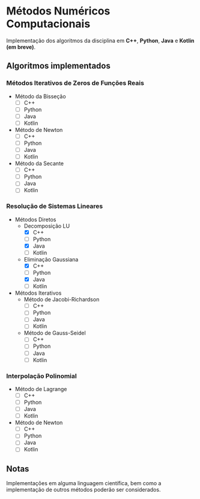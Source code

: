 # Métodos Numéricos Computacionais

Implementação dos algoritmos da disciplina em **C++**, **Python**, **Java** e **Kotlin (em breve)**.

## Algoritmos implementados
### Métodos Iterativos de Zeros de Funções Reais
* Método da Bisseção
  - [ ] C++
  - [ ] Python
  - [ ] Java
  - [ ] Kotlin
* Método de Newton
  - [ ] C++
  - [ ] Python
  - [ ] Java
  - [ ] Kotlin
* Método da Secante
  - [ ] C++
  - [ ] Python
  - [ ] Java
  - [ ] Kotlin

### Resolução de Sistemas Lineares
* Métodos Diretos
  * Decomposição LU
    - [x] C++
    - [ ] Python
    - [x] Java
    - [ ] Kotlin
  * Eliminação Gaussiana
    - [x] C++
    - [ ] Python
    - [x] Java
    - [ ] Kotlin

* Métodos Iterativos
  * Método de Jacobi-Richardson
    - [ ] C++
    - [ ] Python
    - [ ] Java
    - [ ] Kotlin
  * Método de Gauss-Seidel
    - [ ] C++
    - [ ] Python
    - [ ] Java
    - [ ] Kotlin

### Interpolação Polinomial
* Método de Lagrange
  - [ ] C++
  - [ ] Python
  - [ ] Java
  - [ ] Kotlin
* Método de Newton
  - [ ] C++
  - [ ] Python
  - [ ] Java
  - [ ] Kotlin

## Notas
Implementações em alguma linguagem científica, bem como a implementação de outros métodos poderão ser considerados.